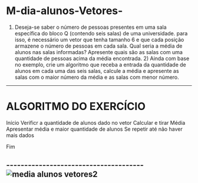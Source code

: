 # M-dia-alunos-Vetores-
1) Deseja-se saber o número de pessoas presentes em uma sala específica do bloco Q (contendo seis salas) de uma universidade. para isso, é necessário um vetor que tenha tamanho 6 e que cada posição armazene o número de pessoas em cada sala. Qual seria a média de alunos nas salas informadas? Apresente quais são as salas com uma quantidade de pessoas acima da média encontrada.   2) Ainda com base no exemplo, crie um algoritmo que receba a entrada da quantidade de alunos em cada uma das seis salas, calcule a média e apresente as salas com o maior número da média e as salas com menor número.
------------------------------------------------------
# ALGORITMO DO EXERCÍCIO

Início
 Verificr a quantidade de alunos dado no vetor
 Calcular e tirar Média 
 Apresentar média e maior quantidade de alunos 
 Se repetir até não haver mais dados 
 
 
    
Fim


--------------------------------------![media alunos vetores2](https://user-images.githubusercontent.com/103973512/173420860-16ffddf6-03dc-4277-9809-023e50f1fbeb.png)
---------------
